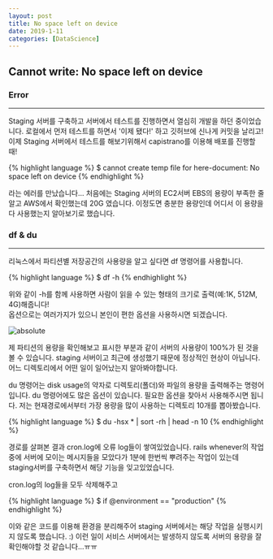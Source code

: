 ```yaml
---
layout: post
title: No space left on device
date: 2019-1-11
categories: [DataScience]
---
```


## Cannot write: No space left on device

### Error

* * *

Staging 서버를 구축하고 서버에서 테스트를 진행하면서 열심히 개발을 하던 중이었습니다.
로컬에서 먼저 테스트를 하면서 '이제 됐다!' 하고 깃허브에 신나게 커밋을 날리고!
이제 Staging 서버에서 테스트를 해보기위해서 capistrano를 이용해 배포를 진행할 때!

{% highlight language %}
$ cannot create temp file for here-document: No space left on device
{% endhighlight %}

라는 에러를 만났습니다... 
처음에는 Staging 서버의 EC2서버 EBS의 용량이 부족한 줄 알고 AWS에서 확인했는데 20G 였습니다.
이정도면 충분한 용량인데 어디서 이 용량을 다 사용했는지 알아보기로 했습니다.

### df & du

* * *

리눅스에서 파티션별 저장공간의 사용량을 알고 싶다면 df 명령어를 사용합니다.

{% highlight language %}
$ df -h
{% endhighlight %}

위와 같이 -h를 함께 사용하면 사람이 읽을 수 있는 형태의 크기로 출력(예:1K, 512M, 4G)해줍니다!<br>
옵션으로는 여러가지가 있으니 본인이 편한 옵션을 사용하시면 되겠습니다.

<img data-action="zoom" src='{{ "/images/df.png" | relative_url }}' alt='absolute'>

제 파티션의 용량을 확인해보고 표시한 부분과 같이 서버의 사용량이 100%가 된 것을 볼 수 있습니다. 
staging 서버이고 최근에 생성했기 때문에 정상적인 현상이 아닙니다. 
어느 디렉토리에서 어떤 일이 일어났는지 알아봐야합니다.

du 명령어는 disk usage의 약자로 디렉토리(폴더)와 파일의 용량을 출력해주는 명령어입니다.
du 명령어에도 많은 옵션이 있습니다. 필요한 옵션을 찾아서 사용해주시면 됩니다. 
저는 현재경로에서부터 가장 용량을 많이 사용하는 디렉토리 10개를 뽑아봤습니다.

{% highlight language %}
$ du -hsx * | sort -rh | head -n 10
{% endhighlight %}

경로를 살펴본 결과 cron.log에 오류 log들이 쌓여있었습니다.
rails whenever의 작업 중에 서버에 모이는 메시지들을 모았다가 1분에 한번씩 뿌려주는 작업이 있는데 
staging서버를 구축하면서 해당 기능을 잊고있었습니다. 

cron.log의 log들을 모두 삭제해주고

{% highlight language %}
$ if @environment == "production"
{% endhighlight %}

이와 같은 코드를 이용해 환경을 분리해주어 staging 서버에서는 해당 작업을 실행시키지 않도록 했습니다. :)
이런 일이 서비스 서버에서는 발생하지 않도록 서버의 용량을 잘 확인해야할 것 같습니다...ㅠㅠ